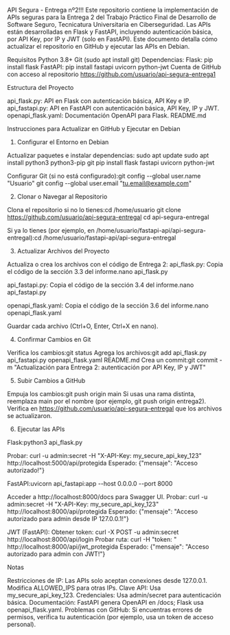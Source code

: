 API Segura - Entrega nº2!!!
Este repositorio contiene la implementación de APIs seguras para la Entrega 2 del Trabajo Práctico Final de Desarrollo de Software Seguro, Tecnicatura Universitaria en Ciberseguridad. Las APIs están desarrolladas en Flask y FastAPI, incluyendo autenticación básica, por API Key, por IP y JWT (solo en FastAPI). Este documento detalla cómo actualizar el repositorio en GitHub y ejecutar las APIs en Debian.

Requisitos
Python 3.8+
Git (sudo apt install git)
Dependencias:
Flask: pip install flask
FastAPI: pip install fastapi uvicorn python-jwt
Cuenta de GitHub con acceso al repositorio https://github.com/usuario/api-segura-entrega1

Estructura del Proyecto

api_flask.py: API en Flask con autenticación básica, API Key e IP.
api_fastapi.py: API en FastAPI con autenticación básica, API Key, IP y JWT.
openapi_flask.yaml: Documentación OpenAPI para Flask.
README.md

Instrucciones para Actualizar en GitHub y Ejecutar en Debian
1. Configurar el Entorno en Debian

Actualizar paquetes e instalar dependencias:
sudo apt update
sudo apt install python3 python3-pip git
pip install flask fastapi uvicorn python-jwt


Configurar Git (si no está configurado):git config --global user.name "Usuario"
git config --global user.email "tu.email@example.com"



2. Clonar o Navegar al Repositorio

Clona el repositorio si no lo tienes:cd /home/usuario
git clone https://github.com/usuario/api-segura-entregal
cd api-segura-entregal


Si ya lo tienes (por ejemplo, en /home/usuario/fastapi-api/api-segura-entregal):cd /home/usuario/fastapi-api/api-segura-entregal



3. Actualizar Archivos del Proyecto

Actualiza o crea los archivos con el código de Entrega 2:
api_flask.py: Copia el código de la sección 3.3 del informe.nano api_flask.py


api_fastapi.py: Copia el código de la sección 3.4 del informe.nano api_fastapi.py


openapi_flask.yaml: Copia el código de la sección 3.6 del informe.nano openapi_flask.yaml


Guardar cada archivo (Ctrl+O, Enter, Ctrl+X en nano).



4. Confirmar Cambios en Git

Verifica los cambios:git status
Agrega los archivos:git add api_flask.py api_fastapi.py openapi_flask.yaml README.md
Crea un commit:git commit -m "Actualización para Entrega 2: autenticación por API Key, IP y JWT"



5. Subir Cambios a GitHub

Empuja los cambios:git push origin main
Si usas una rama distinta, reemplaza main por el nombre (por ejemplo, git push origin entrega2).
Verifica en https://github.com/usuario/api-segura-entregal que los archivos se actualizaron.


6. Ejecutar las APIs

Flask:python3 api_flask.py

Probar: curl -u admin:secret -H "X-API-Key: my_secure_api_key_123" http://localhost:5000/api/protegida
Esperado: {"mensaje": "Acceso autorizado!"}


FastAPI:uvicorn api_fastapi:app --host 0.0.0.0 --port 8000

Acceder a http://localhost:8000/docs para Swagger UI.
Probar: curl -u admin:secret -H "X-API-Key: my_secure_api_key_123" http://localhost:8000/api/protegida
Esperado: {"mensaje": "Acceso autorizado para admin desde IP 127.0.0.1!"}


JWT (FastAPI):
Obtener token: curl -X POST -u admin:secret http://localhost:8000/api/login
Probar ruta: curl -H "token: <token>" http://localhost:8000/api/jwt_protegida
Esperado: {"mensaje": "Acceso autorizado para admin con JWT!"}



Notas

Restricciones de IP: Las APIs solo aceptan conexiones desde 127.0.0.1. Modifica ALLOWED_IPS para otras IPs.
Clave API: Usa my_secure_api_key_123.
Credenciales: Usa admin/secret para autenticación básica.
Documentación: FastAPI genera OpenAPI en /docs; Flask usa openapi_flask.yaml.
Problemas con GitHub: Si encuentras errores de permisos, verifica tu autenticación (por ejemplo, usa un token de acceso personal).

